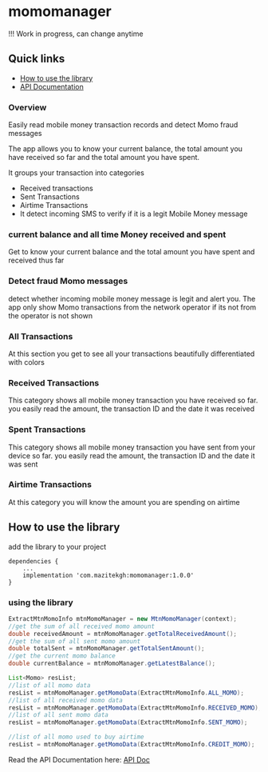 # momomanager

!!! Work in progress, can change anytime

## Quick links
- [How to use the library](#use_lib)
- [API Documentation](https://github.com/Zakaria16/momomanager/tree/master/app/momomanager/doc)

### Overview
Easily read mobile money transaction records and detect Momo fraud messages

The app allows you to know your current balance, the total amount you have received so far and the total amount you have spent.

It groups your transaction into categories

* Received transactions
* Sent Transactions
* Airtime Transactions
* It detect incoming SMS to verify if it is a legit Mobile Money message


### current balance and all time Money received and spent
Get to know your current balance and the total amount you have spent and received thus far

### Detect fraud Momo messages
detect whether incoming mobile money message is legit and alert you. The app only show Momo transactions from the network operator if its not from the operator is not shown

### All Transactions
At this section you get to see all your transactions beautifully differentiated with colors

### Received Transactions
This category shows all mobile money transaction you have received so far. you easily read the amount, the transaction ID and the date it was received

### Spent Transactions
This category shows all mobile money transaction you have sent from your device so far. you easily read the amount, the transaction ID and the date it was sent

### Airtime Transactions
At this category you will know the amount you are spending on airtime


## <a name="use_lib"></a> How to use the library
add the library to your project
```
dependencies {
    ...
    implementation 'com.mazitekgh:momomanager:1.0.0'
}
```

### using the library

```java
ExtractMtnMomoInfo mtnMomoManager = new MtnMomoManager(context);
//get the sum of all received momo amount
double receivedAmount = mtnMomoManager.getTotalReceivedAmount();
//get the sum of all sent momo amount
double totalSent = mtnMomoManager.getTotalSentAmount();
//get the current momo balance
double currentBalance = mtnMomoManager.getLatestBalance();

List<Momo> resList;
//list of all momo data
resList = mtnMomoManager.getMomoData(ExtractMtnMomoInfo.ALL_MOMO);
//list of all received momo data
resList = mtnMomoManager.getMomoData(ExtractMtnMomoInfo.RECEIVED_MOMO);
//list of all sent momo data
resList = mtnMomoManager.getMomoData(ExtractMtnMomoInfo.SENT_MOMO);

//list of all momo used to buy airtime
resList = mtnMomoManager.getMomoData(ExtractMtnMomoInfo.CREDIT_MOMO);

```

Read the API Documentation here: [API Doc](https://github.com/Zakaria16/momomanager/tree/master/app/momomanager/doc)
